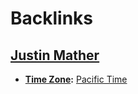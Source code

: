 
# Backlinks
## [Justin Mather](<Justin Mather.md>)
- **[Time Zone](<Time Zone.md>):** [Pacific Time](<Pacific Time.md>)

